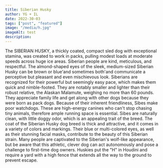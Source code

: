 ```yaml
---
title: Siberian Husky
author: YG + IL
date: 2022-30-03
tags: ["post", "featured"]
image: "/media/h.jpg"
imageAlt: test
description:
---
```


The SIBERIAN HUSKY, a thickly coated, compact sled dog with exceptional stamina, was created to work in packs, pulling modest loads at moderate speeds across huge ice areas. Siberian people are kind, meticulous, and respectful. The almond-shaped eyes of the sleek, medium-sized Siberian Husky can be brown or blue'and sometimes both'and communicate a perceptive but pleasant and even mischievous look. Siberians are recognized for their powerful but seemingly easy pace, which makes them quick and nimble-footed. They are notably smaller and lighter than their robust relative, the Alaskan Malamute, weighing no more than 60 pounds. They appreciate family life and get along with other dogs because they were born as pack dogs. Because of their inherent friendliness, Sibes make poor watchdogs. These are high-energy canines who can't stop chasing tiny animals, therefore ample running space is essential. Sibes are naturally clean, with little doggy odor, which is an appealing trait of the breed. The coat of the Siberian Husky dog breed is thick and attractive, and it comes in a variety of colors and markings. Their blue or multi-colored eyes, as well as their stunning facial masks, contribute to the beauty of this Siberian strain. Many people are captivated to the Siberian's wolf-like appearance, but be aware that this athletic, clever dog can act autonomously and pose a challenge to first-time dog owners. Huskies put the "H" in Houdini and require a yard with a high fence that extends all the way to the ground to prevent escape.
